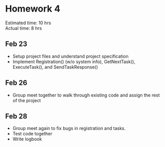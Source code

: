 # Homework 4

Estimated time: 10 hrs  
Actual time: 8 hrs

## Feb 23

- Setup project files and understand project specification
- Implement Registration() (w/o system info), GetNextTask(), ExecuteTask(), and SendTaskResponse()

## Feb 26
- Group meet together to walk through existing code and assign the rest of the project

## Feb 28
- Group meet again to fix bugs in registration and tasks.
- Test code together
- Write logbook
